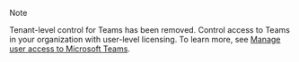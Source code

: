 > [!NOTE]
> Tenant-level control for Teams has been removed. Control access to Teams in your organization with user-level licensing. To learn more, see [Manage user access to Microsoft Teams](../user-access.md).
